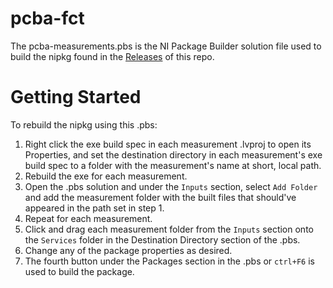 # pcba-fct

The pcba-measurements.pbs is the NI Package Builder solution file used to build the nipkg found in the [Releases](https://github.com/NI-MeasurementLink-Plug-Ins/pcba-fct/releases) of this repo.

# Getting Started
To rebuild the nipkg using this .pbs:
1. Right click the exe build spec in each measurement .lvproj to open its Properties, and set the destination directory in each measurement's exe build spec to a folder with the measurement's name at short, local path.
2. Rebuild the exe for each measurement.
3. Open the .pbs solution and under the `Inputs` section, select `Add Folder` and add the measurement folder with the built files that should've appeared in the path set in step 1.
4. Repeat for each measurement.
5. Click and drag each measurement folder from the `Inputs` section onto the `Services` folder in the Destination Directory section of the .pbs.
6. Change any of the package properties as desired.
7. The fourth button under the Packages section in the .pbs or `ctrl+F6` is used to build the package.


